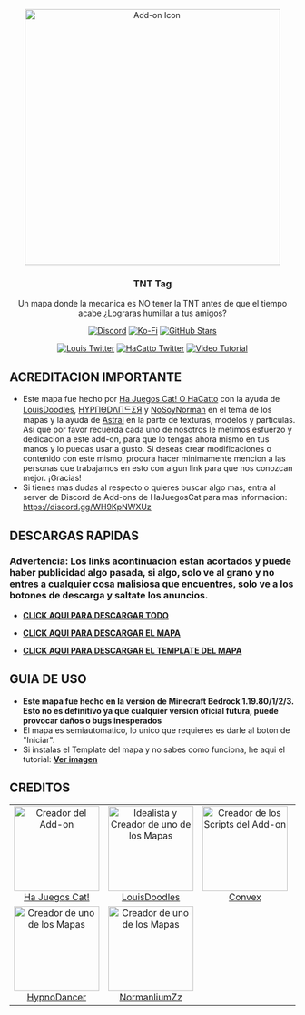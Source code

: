 <p align="center">
  <img src="https://cdn.discordapp.com/attachments/997603479822536794/1108508958261522554/pack_icon.png" alt="Add-on Icon" width=450>
  <h3 align="center">TNT Tag</h3>
  
 <p align="center">
 Un mapa donde la mecanica es NO tener la TNT antes de que el tiempo acabe ¿Lograras humillar a tus amigos? </p>
</p>

<p align="center">
  <a href="https://discord.gg/WH9KpNWXUz"><img src="https://img.shields.io/discord/782053401281429504?style=plastic&color=red&logo=discord&label=The%20Games%20Store%20Server" alt="Discord"/></a>
  <a href="https://ko-fi.com/hajuegos0710"><img src="https://img.shields.io/npm/v/express?url=https://ko-fi.com/hajuegos0710&style=plastic&logo=kofi&label=Dona%20o%20Comisiona%20a%20Ha%20Cat%20Aqui!&color=inactive" alt="Ko-Fi"/></a>
  <a href="https://github.com/HaJuegos/TNT-Tag"><img src="https://img.shields.io/github/stars/HaJuegos/TNT-Tag?label=Estrellas%20En%20Total&style=plastic&logo=github&color=blueviolet" alt="GitHub Stars"/></a>
</p>
<p align="center">
  <a href="https://twitter.com/LouisDoodles_"><img src="https://img.shields.io/twitter/follow/LouisDoodles_?style=plastic&color=success&logo=twitter&label=LouisDoodles%20Twitter" alt="Louis Twitter"/></a>
  <a href="https://twitter.com/Ha_Juegos_Cat"><img src="https://img.shields.io/twitter/follow/Ha_Juegos_Cat?style=plastic&color=success&logo=twitter&label=Ha%20Juegos%20Cat%20Twitter" alt="HaCatto Twitter"/></a>
  <a href="https://www.youtube.com/watch?v=SWd6QM0TTJo"><img src="https://img.shields.io/youtube/views/SWd6QM0TTJo?style=plastic&logo=youtube&color=red&label=Tutorial" alt="Video Tutorial"/></a>
</p>

## ACREDITACION IMPORTANTE

- Este mapa fue hecho por [Ha Juegos Cat! O HaCatto](https://discord.com/users/714622708649951272) con la ayuda de [LouisDoodles](https://discord.com/users/592841318351241248), [HYPПӨDΛПᄃΣЯ](https://discord.com/users/746156912243900426) y [NoSoyNorman](https://discord.com/users/1034638041513459853) en el tema de los mapas y la ayuda de [Astral](https://discord.com/users/983220765006635018) en la parte de texturas, modelos y particulas. Asi que por favor recuerda cada uno de nosotros le metimos esfuerzo y dedicacion a este add-on, para que lo tengas ahora mismo en tus manos y lo puedas usar a gusto. Si deseas crear modificaciones o contenido con este mismo, procura hacer minimamente mencion a las personas que trabajamos en esto con algun link para que nos conozcan mejor. ¡Gracias!
- Si tienes mas dudas al respecto o quieres buscar algo mas, entra al server de Discord de Add-ons de HaJuegosCat para mas informacion: https://discord.gg/WH9KpNWXUz

## DESCARGAS RAPIDAS

### Advertencia: Los links acontinuacion estan acortados y puede haber publicidad algo pasada, si algo, solo ve al grano y no entres a cualquier cosa malisiosa que encuentres, solo ve a los botones de descarga y saltate los anuncios.

- [**CLICK AQUI PARA DESCARGAR TODO**]()

- [**CLICK AQUI PARA DESCARGAR EL MAPA**]()

- [**CLICK AQUI PARA DESCARGAR EL TEMPLATE DEL MAPA**]()

## GUIA DE USO

- **Este mapa fue hecho en la version de Minecraft Bedrock 1.19.80/1/2/3. Esto no es definitivo ya que cualquier version oficial futura, puede provocar daños o bugs inesperados**
- El mapa es semiautomatico, lo unico que requieres es darle al boton de "Iniciar".
- Si instalas el Template del mapa y no sabes como funciona, he aqui el tutorial: [**__Ver imagen__**](https://media.discordapp.net/attachments/964653057390546954/997570733473550536/exmple.png)

## CREDITOS

<table align="center">
  <tbody>
    <tr>
      <td align="center" valign="top">
        <a href="https://twitter.com/Ha_Juegos_Cat"><img width="150" height="150" src="https://pbs.twimg.com/profile_images/1656260280186290176/TN9xuXV3_400x400.jpg" alt="Creador del Add-on"><br />Ha Juegos Cat!</a>
      </td>
      <td align="center" valign="top">
        <a href="https://twitter.com/LouisDoodles_"><img width="150" height="150" src="https://pbs.twimg.com/profile_images/1650000035533258754/GFXf2qNd_400x400.jpg" alt="Idealista y Creador de uno de los Mapas"><br />LouisDoodles</a>
      </td>
      <td align="center" valign="top">
        <a href="https://twitter.com/convex__"><img width="150" height="150" src="https://pbs.twimg.com/profile_images/1531078315653619712/pDfojfOU_400x400.jpg" alt="Creador de los Scripts del Add-on"><br />Convex</a>
      </td>
     <td align="center" valign="top">
        <a href="https://twitter.com/astral302"><img width="150" height="150" src="https://pbs.twimg.com/profile_images/1485882072870887426/OAND34aM_400x400.jpg" alt="Creador de Modelos, texturas y Particulas del Add-on"><br />Astral</a>
      </td>
     </tr>
    <tr>
      <td align="center" valign="top">
        <a href="https://twitter.com/HypnoDancerZR"><img width="150" height="150" src="https://pbs.twimg.com/profile_images/1557914884779671554/yqIBHmKe_400x400.jpg" alt="Creador de uno de los Mapas"><br />HypnoDancer</a>
      </td>
      <td align="center" valign="top">
        <a href="https://twitter.com/NotNormanlium"><img width="150" height="150" src="https://pbs.twimg.com/profile_images/1642129484399927297/gtB10YFv_400x400.jpg" alt="Creador de uno de los Mapas"><br />NormanliumZz</a>
      </td>
     </tr>
  </tbody>
</table>